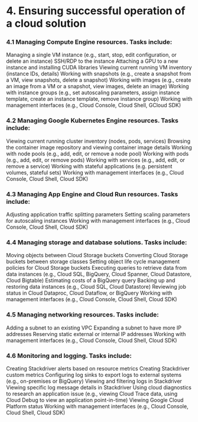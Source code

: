 # 4. Ensuring successful operation of a cloud solution

### 4.1 Managing Compute Engine resources. Tasks include:

Managing a single VM instance (e.g., start, stop, edit configuration, or delete an instance)
SSH/RDP to the instance
Attaching a GPU to a new instance and installing CUDA libraries
Viewing current running VM inventory (instance IDs, details)
Working with snapshots (e.g., create a snapshot from a VM, view snapshots, delete a snapshot)
Working with images (e.g., create an image from a VM or a snapshot, view images, delete an image)
Working with instance groups (e.g., set autoscaling parameters, assign instance template, create an instance template, remove instance group)
Working with management interfaces (e.g., Cloud Console, Cloud Shell, GCloud SDK)

### 4.2 Managing Google Kubernetes Engine resources. Tasks include:

Viewing current running cluster inventory (nodes, pods, services)
Browsing the container image repository and viewing container image details
Working with node pools (e.g., add, edit, or remove a node pool)
Working with pods (e.g., add, edit, or remove pods)
Working with services (e.g., add, edit, or remove a service)
Working with stateful applications (e.g. persistent volumes, stateful sets)
Working with management interfaces (e.g., Cloud Console, Cloud Shell, Cloud SDK)

### 4.3 Managing App Engine and Cloud Run resources. Tasks include:

Adjusting application traffic splitting parameters
Setting scaling parameters for autoscaling instances
Working with management interfaces (e.g., Cloud Console, Cloud Shell, Cloud SDK)

### 4.4 Managing storage and database solutions. Tasks include:

Moving objects between Cloud Storage buckets
Converting Cloud Storage buckets between storage classes
Setting object life cycle management policies for Cloud Storage buckets
Executing queries to retrieve data from data instances (e.g., Cloud SQL, BigQuery, Cloud Spanner, Cloud Datastore, Cloud Bigtable)
Estimating costs of a BigQuery query
Backing up and restoring data instances (e.g., Cloud SQL, Cloud Datastore)
Reviewing job status in Cloud Dataproc, Cloud Dataflow, or BigQuery
Working with management interfaces (e.g., Cloud Console, Cloud Shell, Cloud SDK)

### 4.5 Managing networking resources. Tasks include:

Adding a subnet to an existing VPC
Expanding a subnet to have more IP addresses
Reserving static external or internal IP addresses
Working with management interfaces (e.g., Cloud Console, Cloud Shell, Cloud SDK)

### 4.6 Monitoring and logging. Tasks include:

Creating Stackdriver alerts based on resource metrics
Creating Stackdriver custom metrics
Configuring log sinks to export logs to external systems (e.g., on-premises or BigQuery)
Viewing and filtering logs in Stackdriver
Viewing specific log message details in Stackdriver
Using cloud diagnostics to research an application issue (e.g., viewing Cloud Trace data, using Cloud Debug to view an application point-in-time)
Viewing Google Cloud Platform status
Working with management interfaces (e.g., Cloud Console, Cloud Shell, Cloud SDK)
